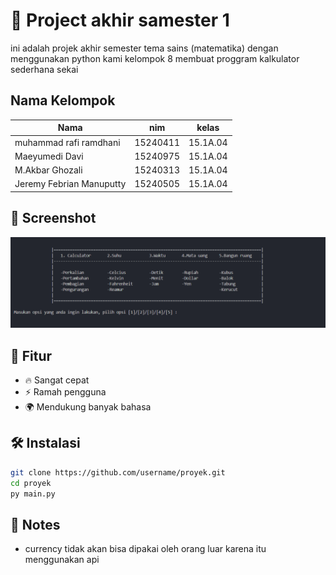 # 🌟 Project akhir samester 1

ini adalah projek akhir semester tema sains (matematika)
dengan menggunakan python kami kelompok 8 membuat proggram kalkulator sederhana sekai

## Nama Kelompok

| Nama                     | nim      | kelas    |
| ------------------------ | -------- | -------- |
| muhammad rafi ramdhani   | 15240411 | 15.1A.04 |
| Maeyumedi Davi           | 15240975 | 15.1A.04 |
| M.Akbar Ghozali          | 15240313 | 15.1A.04 |
| Jeremy Febrian Manuputty | 15240505 | 15.1A.04 |

## 📸 Screenshot

![Tampilan Proyek](projek.png)

## 🚀 Fitur

- 🔥 Sangat cepat
- ⚡ Ramah pengguna
- 🌍 Mendukung banyak bahasa

## 🛠 Instalasi

```bash
git clone https://github.com/username/proyek.git
cd proyek
py main.py
```

## 📝 Notes

- currency tidak akan bisa dipakai oleh orang luar karena itu menggunakan api
